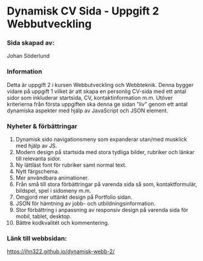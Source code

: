 # Dynamisk CV Sida - Uppgift 2 Webbutveckling

### Sida skapad av:

Johan Söderlund

### Information

Detta är uppgift 2 i kursen Webbutveckling och Webbteknik. Denna bygger vidare på uppgift 1 vilket är att skapa en personlig CV-sida med ett antal sidor som inkluderar startsida, CV, kontaktinformation m.m. Utöver kriterierna från första uppgiften ska denna ge sidan "liv" genom ett antal dynamiska aspekter med hjälp av JavaScript och JSON element.

### Nyheter & förbättringar

1. Dynamisk sido navigationsmeny som expanderar utan/med musklick med hjälp av JS.
2. Modern design på startsida med stora tydliga bilder, rubriker och länkar till relevanta sidor.
3. Ny lättläst font för rubriker samt normal text.
4. Nytt färgschema.
5. Mer användbara animationer.
6. Från små till stora förbättringar på varenda sida så som, kontaktformulär, bildspel, spel i sidomeny m.m.
7. Omgjord mer uttänkt design på Portfolio sidan.
8. JSON för hämtning av jobb- och utbildningsinformation.
9. Stor förbättring i anpassning av responsiv design på varenda sida för mobil, tablet, desktop.
10. Bättre kodkvalitét och kommentering.

### Länk till webbsidan:

https://jhn322.github.io/dynamisk-webb-2/

<!-- Semantics html SEO -->
<!-- Comments everywhere -->
<!-- Check REQUIRMENTS! -->
